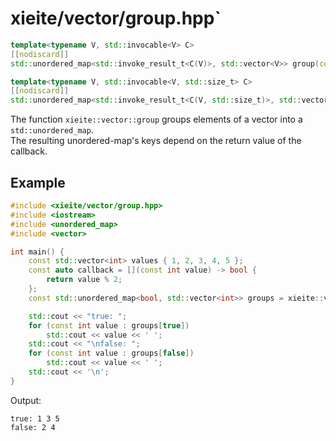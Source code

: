 # xieite/vector/group.hpp`
```cpp
template<typename V, std::invocable<V> C>
[[nodiscard]]
std::unordered_map<std::invoke_result_t<C(V)>, std::vector<V>> group(const std::vector<V>& values, const C& callback) noexcept;
```
```cpp
template<typename V, std::invocable<V, std::size_t> C>
[[nodiscard]]
std::unordered_map<std::invoke_result_t<C(V, std::size_t)>, std::vector<V>> group(const std::vector<V>& values, const C& callback) noexcept;
```
The function `xieite::vector::group` groups elements of a vector into a `std::unordered_map`.
<br/>
The resulting unordered-map's keys depend on the return value of the callback.
## Example
```cpp
#include <xieite/vector/group.hpp>
#include <iostream>
#include <unordered_map>
#include <vector>

int main() {
	const std::vector<int> values { 1, 2, 3, 4, 5 };
	const auto callback = [](const int value) -> bool {
		return value % 2;
	};
	const std::unordered_map<bool, std::vector<int>> groups = xieite::vector::group(values, callback);

	std::cout << "true: ";
	for (const int value : groups[true])
		std::cout << value << ' ';
	std::cout << "\nfalse: ";
	for (const int value : groups[false])
		std::cout << value << ' ';
	std::cout << '\n';
}
```
Output:
```
true: 1 3 5
false: 2 4
```
